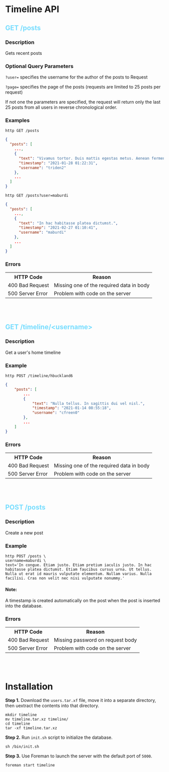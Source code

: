 # Timeline API

## __<span style="color: #7df">GET /posts</span>__

### Description
Gets recent posts

### Optional Query Parameters

`?user=` specifies the username for the author of the posts to Request

`?page=` specifies the page of the posts (requests are limited to 25 posts per request)

If not one the parameters are specified, the request will return only the last 25 posts from all users in reverse chronological order.

### Examples
```
http GET /posts
```
```json
{
  "posts": [
    ...,
    {
      "text": "Vivamus tortor. Duis mattis egestas metus. Aenean fermentum.",
      "timestamp": "2021-01-28 01:22:31",
      "username": "triden2"
    },
    ...
  ]
}
```

```
http GET /posts?user=maburdi
```
```json
{
  "posts": [
    ...,
    {
      "text": "In hac habitasse platea dictumst.",
      "timestamp": "2021-02-27 01:10:41",
      "username": "maburdi"
    },
    ...
  ]
}
```

### Errors
<table>
  <tr>
    <th>HTTP Code</th>
    <th>Reason</th>
  </tr>
  <tr>
    <td>400 Bad Request</td>
    <td>Missing one of the required data in body</td>
  </tr>
  <tr>
    <td>500 Server Error</td>
    <td>Problem with code on the server</td>
  </tr>
</table>


<br><br>


## __<span style="color: #7df">GET /timeline/\<username\></span>__

### Description
Get a user's home timeline

### Example
`http POST /timeline/hbuckland6`
```json
{
    "posts": [
        ...
        {
            "text": "Nulla tellus. In sagittis dui vel nisl.",
            "timestamp": "2021-01-14 08:55:18",
            "username": "cfreen0"
        },
        ...
    ]
}
```

### Errors
<table>
  <tr>
    <th>HTTP Code</th>
    <th>Reason</th>
  </tr>
  <tr>
    <td>400 Bad Request</td>
    <td>Missing one of the required data in body</td>
  </tr>
  <tr>
    <td>500 Server Error</td>
    <td>Problem with code on the server</td>
  </tr>
</table>



<br><br>



## __<span style="color: #7df">POST /posts</span>__

### Description
Create a new post

### Example
```
http POST /posts \
username=maburdi \
text='In congue. Etiam justo. Etiam pretium iaculis justo. In hac habitasse platea dictumst. Etiam faucibus cursus urna. Ut tellus. Nulla ut erat id mauris vulputate elementum. Nullam varius. Nulla facilisi. Cras non velit nec nisi vulputate nonummy.'
```

#### Note:
A timestamp is created automatically on the post when the post is inserted into the database.


### Errors
<table>
  <tr>
    <th>HTTP Code</th>
    <th>Reason</th>
  </tr>
  <tr>
    <td>400 Bad Request</td>
    <td>Missing password on request body</td>
  </tr>
  <tr>
    <td>500 Server Error</td>
    <td>Problem with code on the server</td>
  </tr>
</table>



<br><br>


# Installation

__Step 1.__ Download the `users.tar.xf` file, move it into a separate directory, then uextract the contents into that directory.

```console
mkdir timeline
mv timeline.tar.xz timeline/
cd timeline
tar -xf timeline.tar.xz
```

__Step 2.__  Run `init.sh` script to initialize the database.

```console
sh /bin/init.sh
```

__Step 3.__ Use Foreman to launch the server with the default port of `5000`.

```console
foreman start timeline
```
